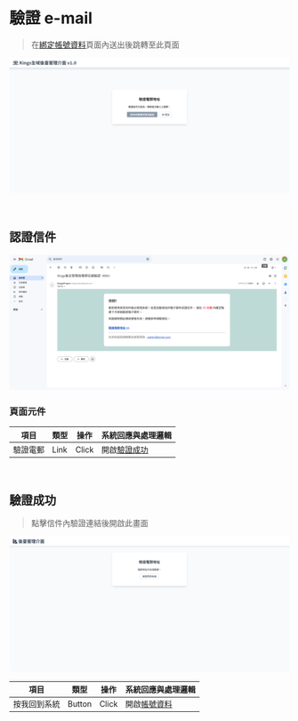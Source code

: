 # 驗證 e-mail
> 在[綁定帳號資料](Pages/Account/bind-account.md)頁面內送出後跳轉至此頁面

![畫面示意](asset/vertify-email.png)

<br>

## 認證信件
![信件示意](asset/vertify-email-content.png)

### 頁面元件
| 項目 | 類型 | 操作 | 系統回應與處理邏輯 |
| --- | --- | --- | --- |
| 驗證電郵 | Link | Click | 開啟[驗證成功](#驗證成功) |

<br>

## 驗證成功
> 點擊信件內驗證連結後開啟此畫面

![驗證成功](asset/vertify-email-seccessed.png)

| 項目 | 類型 | 操作 | 系統回應與處理邏輯 |
| --- | --- | --- | --- |
| 按我回到系統 | Button | Click | 開啟[帳號資料](Pages/Account/account-info.md)|

